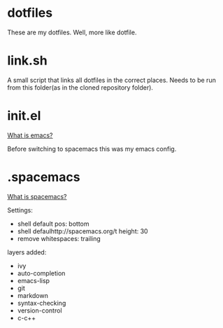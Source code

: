 # dotfiles
These are my dotfiles. Well, more like dotfile.

# link.sh
A small script that links all dotfiles in the correct places.
Needs to be run from this folder(as in the cloned repository folder).

# init.el
[What is emacs?](https://www.gnu.org/software/emacs/)

Before switching to spacemacs this was my emacs config.

# .spacemacs
[What is spacemacs?](http://spacemacs.org/)

Settings:
* shell default pos: bottom
* shell defaulhttp://spacemacs.org/t height: 30
* remove whitespaces: trailing


layers added:
* ivy
* auto-completion
* emacs-lisp
* git
* markdown
* syntax-checking
* version-control
* c-c++
